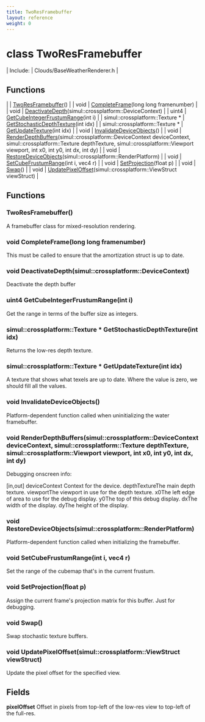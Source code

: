 ```yaml
---
title: TwoResFramebuffer
layout: reference
weight: 0
---
```

class TwoResFramebuffer
===

| Include: | Clouds/BaseWeatherRenderer.h |



Functions
---

|  | [TwoResFramebuffer](#TwoResFramebuffer)() |
| void | [CompleteFrame](#CompleteFrame)(long long framenumber) |
| void | [DeactivateDepth](#DeactivateDepth)(simul::crossplatform::DeviceContext) |
| uint4 | [GetCubeIntegerFrustumRange](#GetCubeIntegerFrustumRange)(int i) |
| simul::crossplatform::Texture * | [GetStochasticDepthTexture](#GetStochasticDepthTexture)(int idx) |
| simul::crossplatform::Texture * | [GetUpdateTexture](#GetUpdateTexture)(int idx) |
| void | [InvalidateDeviceObjects](#InvalidateDeviceObjects)() |
| void | [RenderDepthBuffers](#RenderDepthBuffers)(simul::crossplatform::DeviceContext deviceContext, simul::crossplatform::Texture depthTexture, simul::crossplatform::Viewport viewport, int x0, int y0, int dx, int dy) |
| void | [RestoreDeviceObjects](#RestoreDeviceObjects)(simul::crossplatform::RenderPlatform) |
| void | [SetCubeFrustumRange](#SetCubeFrustumRange)(int i, vec4 r) |
| void | [SetProjection](#SetProjection)(float p) |
| void | [Swap](#Swap)() |
| void | [UpdatePixelOffset](#UpdatePixelOffset)(simul::crossplatform::ViewStruct viewStruct) |


Functions
---

### <a name="TwoResFramebuffer"/> TwoResFramebuffer()
A framebuffer class for mixed-resolution rendering.

### <a name="CompleteFrame"/>void CompleteFrame(long long framenumber)
This must be called to ensure that the amortization struct is up to date.

### <a name="DeactivateDepth"/>void DeactivateDepth(simul::crossplatform::DeviceContext)
Deactivate the depth buffer

### <a name="GetCubeIntegerFrustumRange"/>uint4 GetCubeIntegerFrustumRange(int i)
Get the range in terms of the buffer size as integers.

### <a name="GetStochasticDepthTexture"/>simul::crossplatform::Texture * GetStochasticDepthTexture(int idx)
Returns the low-res depth texture.

### <a name="GetUpdateTexture"/>simul::crossplatform::Texture * GetUpdateTexture(int idx)
A texture that shows what texels are up to date. Where the value is zero, we should fill all the values.

### <a name="InvalidateDeviceObjects"/>void InvalidateDeviceObjects()
Platform-dependent function called when uninitializing the water framebuffer.

### <a name="RenderDepthBuffers"/>void RenderDepthBuffers(simul::crossplatform::DeviceContext deviceContext, simul::crossplatform::Texture depthTexture, simul::crossplatform::Viewport viewport, int x0, int y0, int dx, int dy)
Debugging onscreen info:

[in,out] deviceContext   Context for the device.
depthTextureThe main depth texture.
viewportThe viewport in use for the depth texture.
x0The left edge of area to use for the debug display.
y0The top of this debug display.
dxThe width of the display.
dyThe height of the display.

### <a name="RestoreDeviceObjects"/>void RestoreDeviceObjects(simul::crossplatform::RenderPlatform)
Platform-dependent function called when initializing the framebuffer.

### <a name="SetCubeFrustumRange"/>void SetCubeFrustumRange(int i, vec4 r)
Set the range of the cubemap that's in the current frustum.

### <a name="SetProjection"/>void SetProjection(float p)
Assign the current frame's projection matrix for this buffer. Just for debugging.

### <a name="Swap"/>void Swap()
Swap stochastic texture buffers.

### <a name="UpdatePixelOffset"/>void UpdatePixelOffset(simul::crossplatform::ViewStruct viewStruct)
Update the pixel offset for the specified view.

Fields
---

**pixelOffset**  Offset in pixels from top-left of the low-res view to top-left of the full-res.
